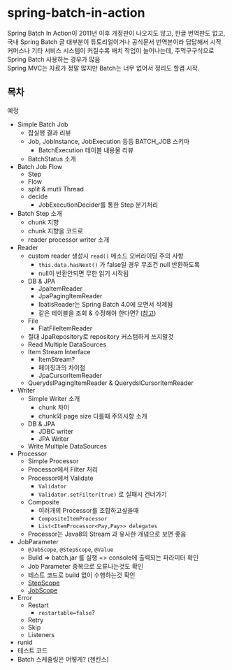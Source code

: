 # spring-batch-in-action

Spring Batch In Action이 2011년 이후 개정판이 나오지도 않고, 한글 번역판도 없고, 국내 Spring Batch 글 대부분이 튜토리얼이거나 공식문서 번역본이라 답답해서 시작  
커머스나 기타 서비스 시스템이 커질수록 배치 작업이 늘어나는데, 주먹구구식으로 Spring Batch 사용하는 경우가 많음  
Spring MVC는 자료가 정말 많지만 Batch는 너무 없어서 정리도 할겸 시작.  


## 목차

예정

* Simple Batch Job
    * 잡실행 결과 리뷰
    * Job, JobInstance, JobExecution 등등 BATCH_JOB 스키마
        * BatchExecution 테이블 내용물 리뷰
    * BatchStatus 소개
* Batch Job Flow
    * Step
    * Flow
    * split & mutli Thread
    * decide
        * JobExecutionDecider를 통한 Step 분기처리
* Batch Step 소개
    * chunk 지향
    * chunk 지향을 코드로
    * reader processor writer 소개
* Reader
    * custom reader 생성시 ```read()``` 메소드 오버라이딩 주의 사항
        * ```this.data.hasNext()``` 가 false일 경우 무조건 null 반환하도록
        * null이 반환안되면 무한 읽기 시작됨
    * DB & JPA
        * JpaItemReader
        * JpaPagingItemReader
        * IbatisReader는 Spring Batch 4.0에 오면서 삭제됨
        * 같은 테이블을 조회 & 수정해야 한다면? ([참고](https://stackoverflow.com/questions/26509971/spring-batch-jpapagingitemreader-why-some-rows-are-not-read))
    * File
        * FlatFileItemReader
    * 절대 JpaRepository로 repository 커스텀하게 쓰지말것
    * Read Multiple DataSources
    * Item Stream Interface
        * ItemStream? 
        * 페이징과의 차이점
        * JpaCursorItemReader
    * QuerydslPagingItemReader & QuerydslCursorItemReader
* Writer
    * Simple Writer 소개
        * chunk 차이
        * chunk와 page size 다를때 주의사항 소개
    * DB & JPA
        * JDBC writer
        * JPA Writer
    * Write Multiple DataSources
* Processor
    * Simple Processor
    * Processor에서 Filter 처리
    * Processor에서 Validate
        * ```Validator```
        * ```Validator.setFilter(true)``` 로 실패시 건너가기
    * Composite
        * 여러개의 Processor를 조합하고싶을때
        * ```CompositeItemProcessor```
        * ```List<ItemProcessor<Pay,Pay>> delegates```
    * Processor는 Java8의 Stream 과 유사한 개념으로 보면 좋음
* JobParameter
    * ```@JobScope```, ```@StepScope```, ```@Value```
    * Build => batch.jar 를 실행 => console에 출력되는 파라미터 확인
    * Job Parameter 중복으로 오류나는것도 확인
    * 테스트 코드로 build 없이 수행하는것 확인
    * [StepScope](https://docs.spring.io/spring-batch/3.0.x/reference/html/configureStep.html)
    * [JobScope](https://docs.spring.io/spring-batch/3.0.x/reference/html/configureStep.html)
* Error
    * Restart
        * ```restartable=false```?
    * Retry
    * Skip
    * Listeners
* runid
* 테스트 코드
* Batch 스케줄링은 어떻게? (젠킨스)


